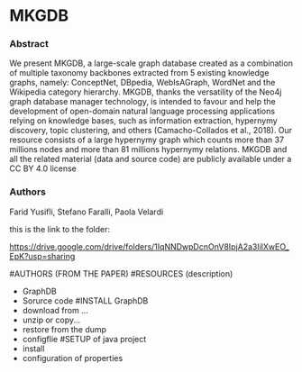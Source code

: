# MKGDB
### Abstract
We present MKGDB, a large-scale graph database created as a combination of multiple taxonomy backbones extracted from 5 existing knowledge graphs, namely:  ConceptNet, DBpedia, WebIsAGraph, WordNet and the Wikipedia category hierarchy.  MKGDB, thanks the versatility of the Neo4j graph database manager technology, is intended to favour and help the development of open-domain natural language processing applications relying on knowledge bases, such as information extraction, hypernymy discovery, topic clustering, and others (Camacho-Collados et al., 2018). Our resource consists of a large hypernymy graph which counts more than 37 millions nodes and more than 81 millions hypernymy relations. MKGDB and all the related material (data and source code) are publicly available under a CC BY 4.0 license 

### Authors 
Farid Yusifli, Stefano Faralli, Paola Velardi

this is the link to the folder:

https://drive.google.com/drive/folders/1IqNNDwpDcnOnV8IpjA2a3liIXwEO_EpK?usp=sharing

#AUTHORS (FROM THE PAPER)
#RESOURCES (description)
  - GraphDB
  - Sorurce code
#INSTALL GraphDB
   - download from ...
   - unzip or copy... 
   - restore from the dump
   - configflie 
#SETUP of java project
  - install
  - configuration of properties 
  
  



